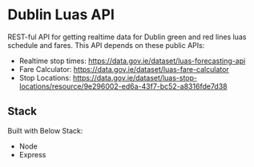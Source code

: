 # Dublin Luas API
REST-ful API for getting realtime data for Dublin green and red lines luas schedule and fares.
This API depends on these public APIs:

- Realtime stop times:  https://data.gov.ie/dataset/luas-forecasting-api
- Fare Calculator: https://data.gov.ie/dataset/luas-fare-calculator
- Stop Locations: https://data.gov.ie/dataset/luas-stop-locations/resource/9e296002-ed6a-43f7-bc52-a8316fde7d38


## Stack
Built with Below Stack:
- Node
- Express


